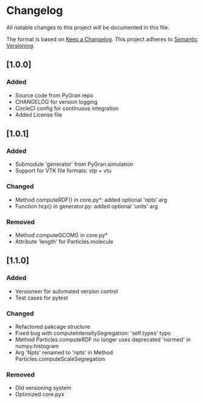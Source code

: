 # Changelog
All notable changes to this project will be documented in this file.

The format is based on [Keep a Changelog](https://keepachangelog.com/en/1.0.0/).
This project adheres to [Semantic Versioning](https://semver.org/spec/v2.0.0.html).


## [1.0.0]
### Added

- Source code from PyGran repo
- CHANGELOG for version logging
- CircleCI config for continuous integration
- Added License file

## [1.0.1]
### Added
- Submodule 'generator' from PyGran.simulation
- Support for VTK file formats: vtp + vtu

### Changed
- Method computeRDF() in core.py*: added optional 'npts' arg
- Function hcp() in generator.py: added optional 'units' arg

### Removed
- Method computeGCOM() in core.py*
- Attribute 'length' for Particles.molecule

## [1.1.0]
### Added
- Versioneer for automated version control
- Test cases for pytest

### Changed
- Refactored pakcage structure
- Fixed bug with computeIntensitySegregation: 'self.types' typo
- Method Particles.computeRDF no longer uses deprecated 'normed' in numpy.histogram
- Arg 'Npts' renamed to 'npts' in Method Particles.computeScaleSegregation
  
### Removed
- Old versioning system
- Optimized core.pyx
